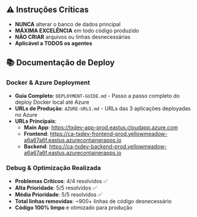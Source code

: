 ## ⚠️ Instruções Críticas
- **NUNCA** alterar o banco de dados principal
- **MÁXIMA EXCELÊNCIA** em todo código produzido
- **NÃO CRIAR** arquivos ou linhas desnecessárias
- **Aplicável a TODOS os agentes**

## 📚 Documentação de Deploy

### Docker & Azure Deployment
- **Guia Completo**: `DEPLOYMENT-GUIDE.md` - Passo a passo completo do deploy Docker local até Azure
- **URLs de Produção**: `AZURE-URLS.md` - URLs das 3 aplicações deployadas no Azure
- **URLs Principais**:
  - **Main App**: https://txdev-app-prod.eastus.cloudapp.azure.com
  - **Frontend**: https://ca-txdev-frontend-prod.yellowmeadow-a6a67a6f.eastus.azurecontainerapps.io  
  - **Backend**: https://ca-txdev-backend-prod.yellowmeadow-a6a67a6f.eastus.azurecontainerapps.io

### Debug & Optimização Realizada
- **Problemas Críticos**: 4/4 resolvidos ✅
- **Alta Prioridade**: 5/5 resolvidos ✅  
- **Média Prioridade**: 5/5 resolvidos ✅
- **Total linhas removidas**: ~900+ linhas de código desnecessário
- **Código 100% limpo** e otimizado para produção